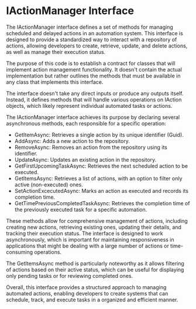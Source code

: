 # IActionManager Interface

The IActionManager interface defines a set of methods for managing scheduled and delayed actions in an automation system. This interface is designed to provide a standardized way to interact with a repository of actions, allowing developers to create, retrieve, update, and delete actions, as well as manage their execution status.

The purpose of this code is to establish a contract for classes that will implement action management functionality. It doesn't contain the actual implementation but rather outlines the methods that must be available in any class that implements this interface.

The interface doesn't take any direct inputs or produce any outputs itself. Instead, it defines methods that will handle various operations on IAction objects, which likely represent individual automated tasks or actions.

The IActionManager interface achieves its purpose by declaring several asynchronous methods, each responsible for a specific operation:

- GetItemAsync: Retrieves a single action by its unique identifier (Guid).
- AddAsync: Adds a new action to the repository.
- RemoveAsync: Removes an action from the repository using its identifier.
- UpdateAsync: Updates an existing action in the repository.
- GetFirstUpcomingTaskAsync: Retrieves the next scheduled action to be executed.
- GetItemsAsync: Retrieves a list of actions, with an option to filter only active (non-executed) ones.
- SetActionExcecutedAsync: Marks an action as executed and records its completion time.
- GetTimePreviousCompletedTaskAsync: Retrieves the completion time of the previously executed task for a specific automation.

These methods allow for comprehensive management of actions, including creating new actions, retrieving existing ones, updating their details, and tracking their execution status. The interface is designed to work asynchronously, which is important for maintaining responsiveness in applications that might be dealing with a large number of actions or time-consuming operations.

The GetItemsAsync method is particularly noteworthy as it allows filtering of actions based on their active status, which can be useful for displaying only pending tasks or for reviewing completed ones.

Overall, this interface provides a structured approach to managing automated actions, enabling developers to create systems that can schedule, track, and execute tasks in a organized and efficient manner.